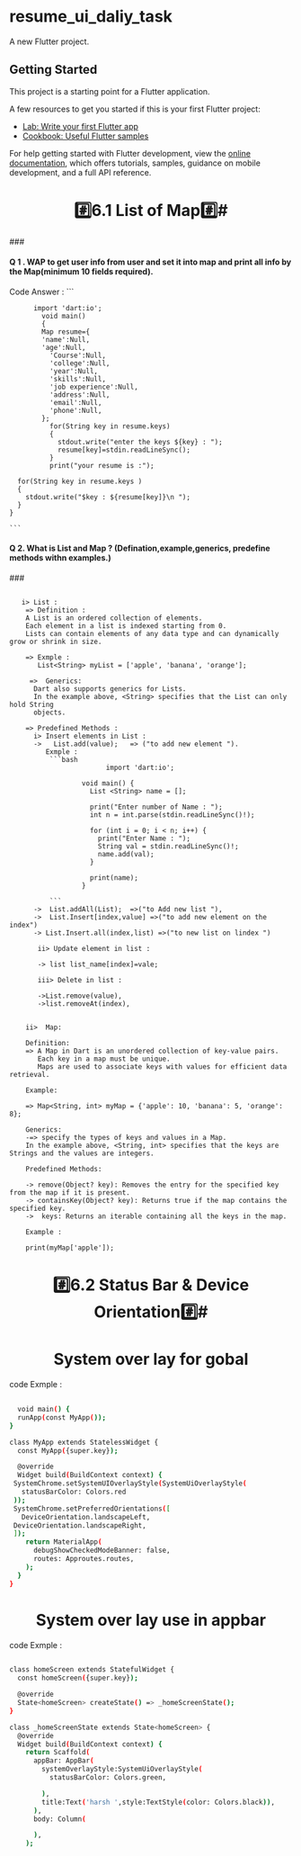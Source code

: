 # resume_ui_daliy_task

A new Flutter project.

## Getting Started

This project is a starting point for a Flutter application.

A few resources to get you started if this is your first Flutter project:

- [Lab: Write your first Flutter app](https://docs.flutter.dev/get-started/codelab)
- [Cookbook: Useful Flutter samples](https://docs.flutter.dev/cookbook)

For help getting started with Flutter development, view the
[online documentation](https://docs.flutter.dev/), which offers tutorials,
samples, guidance on mobile development, and a full API reference.


<h1 align="center"> #️⃣6.1 List of Map#️⃣#️</h1>
###
<P align="center">
<h4 align="left">
  Q 1 . WAP to get user info from user and set it into map and print all info by the Map(minimum 10 fields required).</h4>
  <P>
  Code Answer :
    ```
           
          import 'dart:io';
            void main()
            {
            Map resume={
            'name':Null,
            'age':Null,
              'Course':Null,
              'college':Null,
              'year':Null,
              'skills':Null,
              'job experience':Null,
              'address':Null,
              'email':Null,
              'phone':Null,
            };
              for(String key in resume.keys)
              {
                stdout.write("enter the keys ${key} : ");
                resume[key]=stdin.readLineSync();
              }
              print("your resume is :");
      
      for(String key in resume.keys )
      {
        stdout.write("$key : ${resume[key]}\n ");
      }
    }

    ```
    

 
 
 </p>
</p>

<p align ="center">
  <h4 align="left">Q 2. What is List and Map ? (Defination,example,generics, predefine methods withn examples.)</h4>
  ###

```

   i> List :
    => Definition :
    A List is an ordered collection of elements. 
    Each element in a list is indexed starting from 0. 
    Lists can contain elements of any data type and can dynamically grow or shrink in size.
    
    => Exmple :
       List<String> myList = ['apple', 'banana', 'orange'];
    
     =>  Generics: 
      Dart also supports generics for Lists.
      In the example above, <String> specifies that the List can only hold String     
      objects.
    
    => Predefined Methods :
      i> Insert elements in List :
      ->   List.add(value);   => ("to add new element ").
         Exmple :
          ```bash
                        import 'dart:io';
                
                  void main() {
                    List <String> name = [];
                
                    print("Enter number of Name : ");
                    int n = int.parse(stdin.readLineSync()!);
                
                    for (int i = 0; i < n; i++) {
                      print("Enter Name : ");
                      String val = stdin.readLineSync()!;
                      name.add(val);
                    }
                
                    print(name);
                  }

          ```
      ->  List.addAll(List);  =>("to Add new list "),
      ->  List.Insert[index,value] =>("to add new element on the index")
      -> List.Insert.all(index,list) =>("to new list on lindex ")
     
       ii> Update element in list :
    
       -> list list_name[index]=vale;
    
       iii> Delete in list :
       
       ->List.remove(value),
       ->list.removeAt(index),
    
    
    ii>  Map:
    
    Definition: 
    => A Map in Dart is an unordered collection of key-value pairs. 
       Each key in a map must be unique. 
       Maps are used to associate keys with values for efficient data retrieval.
    
    Example:
    
    => Map<String, int> myMap = {'apple': 10, 'banana': 5, 'orange': 8};
    
    Generics: 
    -=> specify the types of keys and values in a Map. 
    In the example above, <String, int> specifies that the keys are Strings and the values are integers.
    
    Predefined Methods:
    
    -> remove(Object? key): Removes the entry for the specified key from the map if it is present.
    -> containsKey(Object? key): Returns true if the map contains the specified key.
    ->  keys: Returns an iterable containing all the keys in the map.
    
    Example :
    
    print(myMap['apple']); 
  ```
    
</p>

    


<h1 align="center"> #️⃣6.2 Status Bar & Device Orientation#️⃣#️</h1>
<P>
  <h1 align="center">System over lay for gobal </h1>
 
<P>

  code Exmple :
  
```bash
 
  void main() {
  runApp(const MyApp());
}

class MyApp extends StatelessWidget {
  const MyApp({super.key});

  @override
  Widget build(BuildContext context) {
 SystemChrome.setSystemUIOverlayStyle(SystemUiOverlayStyle(
   statusBarColor: Colors.red
 ));
 SystemChrome.setPreferredOrientations([
   DeviceOrientation.landscapeLeft,
 DeviceOrientation.landscapeRight,
 ]);
    return MaterialApp(
      debugShowCheckedModeBanner: false,
      routes: Approutes.routes,
    );
  }
}

```


</p>
<h1 align="center">System over lay use in appbar</h1>
 
<P>
  code Exmple :
  
```bash
 
class homeScreen extends StatefulWidget {
  const homeScreen({super.key});

  @override
  State<homeScreen> createState() => _homeScreenState();
}

class _homeScreenState extends State<homeScreen> {
  @override
  Widget build(BuildContext context) {
    return Scaffold(
      appBar: AppBar(
        systemOverlayStyle:SystemUiOverlayStyle(
          statusBarColor: Colors.green,

        ),
        title:Text('harsh ',style:TextStyle(color: Colors.black)),
      ),
      body: Column(

      ),
    );
  

```

</p>

</P>
